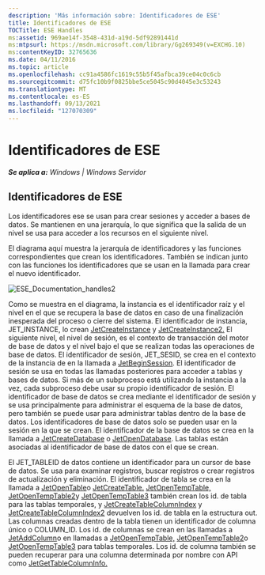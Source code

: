 ```yaml
---
description: 'Más información sobre: Identificadores de ESE'
title: Identificadores de ESE
TOCTitle: ESE Handles
ms:assetid: 969ae14f-3548-431d-a19d-5df92891441d
ms:mtpsurl: https://msdn.microsoft.com/library/Gg269349(v=EXCHG.10)
ms:contentKeyID: 32765636
ms.date: 04/11/2016
ms.topic: article
ms.openlocfilehash: cc91a4586fc1619c55b5f45afbca39ce04c0c6cb
ms.sourcegitcommit: d75fc10b9f0825bbe5ce5045c90d4045e3c53243
ms.translationtype: MT
ms.contentlocale: es-ES
ms.lasthandoff: 09/13/2021
ms.locfileid: "127070309"
---
```

# <a name="ese-handles"></a>Identificadores de ESE


_**Se aplica a:** Windows | Windows Servidor_

## <a name="ese-handles"></a>Identificadores de ESE

Los identificadores ese se usan para crear sesiones y acceder a bases de datos. Se mantienen en una jerarquía, lo que significa que la salida de un nivel se usa para acceder a los recursos en el siguiente nivel.

El diagrama aquí muestra la jerarquía de identificadores y las funciones correspondientes que crean los identificadores. También se indican junto con las funciones los identificadores que se usan en la llamada para crear el nuevo identificador.

![ESE_Documentation_handles2](images/Gg269349.ESE_Documentation_handles2(EXCHG.10).gif "ESE_Documentation_handles2")

Como se muestra en el diagrama, la instancia es el identificador raíz y el nivel en el que se recupera la base de datos en caso de una finalización inesperada del proceso o cierre del sistema. El identificador de instancia, JET_INSTANCE, lo crean [JetCreateInstance](./jetcreateinstance-function.md) y [JetCreateInstance2.](./jetcreateinstance2-function.md) El siguiente nivel, el nivel de sesión, es el contexto de transacción del motor de base de datos y el nivel bajo el que se realizan todas las operaciones de base de datos. El identificador de sesión, JET_SESID, se crea en el contexto de la instancia de en la llamada a [JetBeginSession](./jetbeginsession-function.md). El identificador de sesión se usa en todas las llamadas posteriores para acceder a tablas y bases de datos. Si más de un subproceso está utilizando la instancia a la vez, cada subproceso debe usar su propio identificador de sesión. El identificador de base de datos se crea mediante el identificador de sesión y se usa principalmente para administrar el esquema de la base de datos, pero también se puede usar para administrar tablas dentro de la base de datos. Los identificadores de base de datos solo se pueden usar en la sesión en la que se crean. El identificador de la base de datos se crea en la llamada a [JetCreateDatabase](./jetcreatedatabase-function.md) o [JetOpenDatabase](./jetopendatabase-function.md). Las tablas están asociadas al identificador de base de datos con el que se crean.

El JET_TABLEID de datos contiene un identificador para un cursor de base de datos. Se usa para examinar registros, buscar registros o crear registros de actualización y eliminación. El identificador de tabla se crea en la llamada a [JetOpenTable](./jetopentable-function.md)o [JetCreateTable.](./jetcreatetable-function.md) [JetOpenTempTable,](./jetopentemptable-function.md) [JetOpenTempTable2](./jetopentemptable2-function.md)y [JetOpenTempTable3](./jetopentemptable3-function.md) también crean los id. de tabla para las tablas temporales, y [JetCreateTableColumnIndex](./jetcreatetablecolumnindex-function.md) y [JetCreateTableColumnIndex2](./jetcreatetablecolumnindex2-function.md) devuelven los id. de tabla en la estructura out. Las columnas creadas dentro de la tabla tienen un identificador de columna único o COLUMN_ID. Los id. de columnas se crean en las llamadas a [JetAddColumn](./jetaddcolumn-function.md)o en llamadas a [JetOpenTempTable,](./jetopentemptable-function.md) [JetOpenTempTable2](./jetopentemptable2-function.md)o [JetOpenTempTable3](./jetopentemptable3-function.md) para tablas temporales. Los id. de columna también se pueden recuperar para una columna determinada por nombre con API como [JetGetTableColumnInfo.](./jetgettablecolumninfo-function.md)
